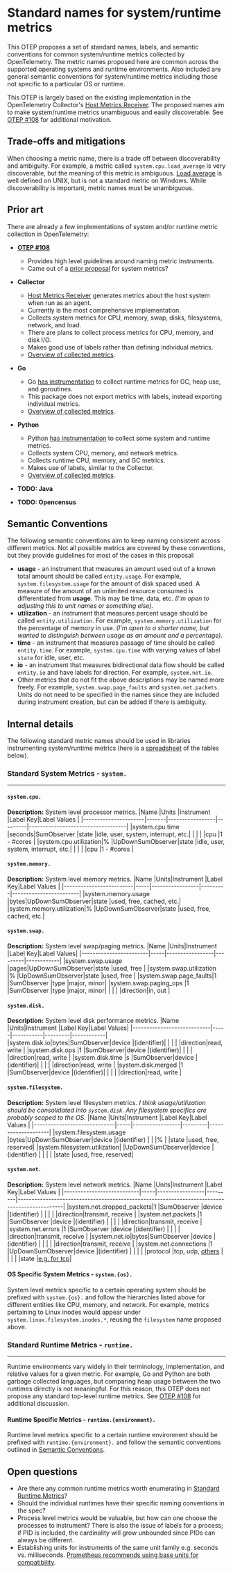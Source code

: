 # Standard names for system/runtime metrics

This OTEP proposes a set of standard names, labels, and semantic conventions for common system/runtime metrics collected by OpenTelemetry. The metric names proposed here are common across the supported operating systems and runtime environments. Also included are general semantic conventions for system/runtime metrics including those not specific to a particular OS or runtime.

This OTEP is largely based on the existing implementation in the OpenTelemetry Collector's [Host Metrics Receiver](https://github.com/open-telemetry/opentelemetry-collector/tree/1ad767e62f3dff6f62f32c7360b6fefe0fbf32ff/receiver/hostmetricsreceiver). The proposed names aim to make system/runtime metrics unambiguous and easily discoverable. See [OTEP #108](https://github.com/open-telemetry/oteps/pull/108/files) for additional motivation.

## Trade-offs and mitigations

When choosing a metric name, there is a trade off between discoverability and ambiguity. For example, a metric called `system.cpu.load_average` is very discoverable, but the meaning of this metric is ambiguous. [Load average](https://en.wikipedia.org/wiki/Load_(computing)) is well defined on UNIX, but is not a standard metric on Windows. While discoverability is important, metric names must be unambiguous. 

## Prior art
There are already a few implementations of system and/or runtime metric collection in OpenTelemetry:

- **[OTEP #108](https://github.com/open-telemetry/oteps/pull/108/files)**
  * Provides high level guidelines around naming metric instruments.
  * Came out of a [prior proposal](https://docs.google.com/spreadsheets/d/1WlStcUe2eQoN1y_UF7TOd6Sw7aV_U0lFcLk5kBNxPsY/edit#gid=0) for system metrics?
- **Collector**
  * [Host Metrics Receiver](https://github.com/open-telemetry/opentelemetry-collector/tree/1ad767e62f3dff6f62f32c7360b6fefe0fbf32ff/receiver/hostmetricsreceiver) generates metrics about the host system when run as an agent.
  * Currently is the most comprehensive implementation.
  * Collects system metrics for CPU, memory, swap, disks, filesystems, network, and load.
  * There are plans to collect process metrics for CPU, memory, and disk I/O.
  * Makes good use of labels rather than defining individual metrics.
  * [Overview of collected metrics](https://docs.google.com/spreadsheets/d/11qSmzD9e7PnzaJPYRFdkkKbjTLrAKmvyQpjBjpJsR2s).

- **Go**
  * Go [has instrumentation](https://github.com/open-telemetry/opentelemetry-go-contrib/tree/master/instrumentation/runtime) to collect runtime metrics for GC, heap use, and goroutines. 
  * This package does not export metrics with labels, instead exporting individual metrics.
  * [Overview of collected metrics](https://docs.google.com/spreadsheets/d/1r50cC9ass0A8SZIg2ZpLdvZf6HmQJsUSXFOu-rl4yaY/edit#gid=0).
- **Python**
  * Python [has instrumentation](https://github.com/open-telemetry/opentelemetry-python/tree/master/ext/opentelemetry-ext-system-metrics) to collect some system and runtime metrics.
  * Collects system CPU, memory, and network metrics.
  * Collects runtime CPU, memory, and GC metrics.
  * Makes use of labels, similar to the Collector.
  * [Overview of collected metrics](https://docs.google.com/spreadsheets/d/1r50cC9ass0A8SZIg2ZpLdvZf6HmQJsUSXFOu-rl4yaY/edit#gid=0).
- **TODO: Java**
- **TODO: Opencensus**

## Semantic Conventions
The following semantic conventions aim to keep naming consistent across different metrics. Not all possible metrics are covered by these conventions, but they provide guidelines for most of the cases in this proposal:
- **usage** - an instrument that measures an amount used out of a known total amount should be called `entity.usage`. For example, `system.filesystem.usage` for the amount of disk spaced used. A measure of the amount of an unlimited resource consumed is differentiated from **usage**. This may be time, data, etc. *(I'm open to adjusting this to unit names or something else).*
- **utilization** - an instrument that measures percent usage should be called `entity.utilization`. For example, `system.memory.utilization` for the percentage of memory in use. *(I'm open to a shorter name, but wanted to distinguish between usage as an amount and a percentage).*
- **time** - an instrument that measures passage of time should be called `entity.time`. For example, `system.cpu.time` with varying values of label `state` for idle, user, etc.
- **io** - an instrument that measures bidirectional data flow should be called `entity.io` and have labels for direction. For example, `system.net.io`.
- Other metrics that do not fit the above descriptions may be named more freely. For example, `system.swap.page_faults` and `system.net.packets`. Units do not need to be specified in the names since they are included during instrument creation, but can be added if there is ambiguity.


## Internal details
The following standard metric names should be used in libraries instrumenting system/runtime metrics (here is a [spreadsheet](https://docs.google.com/spreadsheets/d/1r50cC9ass0A8SZIg2ZpLdvZf6HmQJsUSXFOu-rl4yaY/edit#gid=973941697) of the tables below).

### Standard System Metrics - `system.`
---

#### `system.cpu.`

**Description:** System level processor metrics.
|Name                  |Units  |Instrument       |Label Key|Label Values                       |
|----------------------|-------|-----------------|---------|-----------------------------------|
|system.cpu.time       |seconds|SumObserver      |state    |idle, user, system, interrupt, etc.|
|                      |       |                 |cpu      |1 - #cores                         |
|system.cpu.utilization|%      |UpDownSumObserver|state    |idle, user, system, interrupt, etc.|
|                      |       |                 |cpu      |1 - #cores                         |

#### `system.memory.`

**Description:** System level memory metrics.
|Name                     |Units|Instrument       |Label Key|Label Values            |
|-------------------------|-----|-----------------|---------|------------------------|
|system.memory.usage      |bytes|UpDownSumObserver|state    |used, free, cached, etc.|
|system.memory.utilization|%    |UpDownSumObserver|state    |used, free, cached, etc.|

#### `system.swap.`

**Description:** System level swap/paging metrics.
|Name                    |Units|Instrument       |Label Key|Label Values|
|------------------------|-----|-----------------|---------|------------|
|system.swap.usage       |pages|UpDownSumObserver|state    |used, free  |
|system.swap.utilization |%    |UpDownSumObserver|state    |used, free  |
|system.swap.page\_faults|1    |SumObserver      |type     |major, minor|
|system.swap.paging\_ops |1    |SumObserver      |type     |major, minor|
|                        |     |                 |direction|in, out     |

#### `system.disk.`

**Description:** System level disk performance metrics.
|Name                        |Units|Instrument |Label Key|Label Values|
|----------------------------|-----|-----------|---------|------------|
|system.disk.io<!--notlink-->|bytes|SumObserver|device   |(identifier)|
|                            |     |           |direction|read, write |
|system.disk.ops             |1    |SumObserver|device   |(identifier)|
|                            |     |           |direction|read, write |
|system.disk.time            |s    |SumObserver|device   |(identifier)|
|                            |     |           |direction|read, write |
|system.disk.merged          |1    |SumObserver|device   |(identifier)|
|                            |     |           |direction|read, write |

#### `system.filesystem.`

**Description:** System level filesystem metrics. *I think usage/utilization should be consolidated into `system.disk`. Any filesystem specifics are probably scoped to the OS.*
|Name                         |Units|Instrument       |Label Key|Label Values        |
|-----------------------------|-----|-----------------|---------|--------------------|
|system.filesystem.usage      |bytes|UpDownSumObserver|device   |(identifier)        |
|                             |%    |                 |state    |used, free, reserved|
|system.filesystem.utilization|     |UpDownSumObserver|device   |(identifier)        |
|                             |     |                 |state    |used, free, reserved|

#### `system.net.`

**Description:** System level network metrics.
|Name                       |Units|Instrument       |Label Key|Label Values                                                                                  |
|---------------------------|-----|-----------------|---------|----------------------------------------------------------------------------------------------|
|system.net.dropped\_packets|1    |SumObserver      |device   |(identifier)                                                                                  |
|                           |     |                 |direction|transmit, receive                                                                             |
|system.net.packets         |1    |SumObserver      |device   |(identifier)                                                                                  |
|                           |     |                 |direction|transmit, receive                                                                             |
|system.net.errors          |1    |SumObserver      |device   |(identifier)                                                                                  |
|                           |     |                 |direction|transmit, receive                                                                             |
|system<!--notlink-->.net.io|bytes|SumObserver      |device   |(identifier)                                                                                  |
|                           |     |                 |direction|transmit, receive                                                                             |
|system.net.connections     |1    |UpDownSumObserver|device   |(identifier)                                                                                  |
|                           |     |                 |protocol |tcp, udp, [others](https://en.wikipedia.org/wiki/Transport_layer#Protocols)                   |
|                           |     |                 |state    |[e.g. for tcp](https://en.wikipedia.org/wiki/Transmission_Control_Protocol#Protocol_operation)|

#### OS Specific System Metrics - `system.{os}.`
System level metrics specific to a certain operating system should be prefixed with `system.{os}.` and follow the hierarchies listed above for different entities like CPU, memory, and network. For example, metrics pertaining to Linux inodes would appear under `system.linux.filesystem.inodes.*`, reusing the `filesystem` name proposed above.

### Standard Runtime Metrics - `runtime.`
---

Runtime environments vary widely in their terminology, implementation, and relative values for a given metric. For example, Go and Python are both garbage collected languages, but comparing heap usage between the two runtimes directly is not meaningful. For this reason, this OTEP does not propose any standard top-level runtime metrics. See [OTEP #108](https://github.com/open-telemetry/oteps/pull/108/files) for additional discussion.

#### Runtime Specific Metrics - `runtime.{environment}.`
Runtime level metrics specific to a certain runtime environment should be prefixed with `runtime.{environment}.` and follow the semantic conventions outlined in [Semantic Conventions](#semantic-conventions).


## Open questions

- Are there any common runtime metrics worth enumerating in [Standard Runtime Metrics](#standard-runtime-metrics---runtime)?
- Should the individual runtimes have their specific naming conventions in the spec?
- Process level metrics would be valuable, but how can one choose the processes to instrument? There is also the issue of labels for a process; if PID is included, the cardinality will grow unbounded since PIDs can always be different.
- Establishing units for instruments of the same unit family e.g. seconds vs. milliseconds. [Prometheus recommends using base units for compatibility](https://prometheus.io/docs/practices/naming/#base-units).
